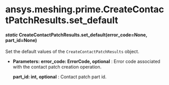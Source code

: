 # ansys.meshing.prime.CreateContactPatchResults.set_default

<a id="ansys.meshing.prime.CreateContactPatchResults.set_default"></a>

#### *static* CreateContactPatchResults.set_default(error_code=None, part_id=None)

Set the default values of the `CreateContactPatchResults` object.

* **Parameters:**
  **error_code: ErrorCode, optional**
  : Error code associated with the contact patch creation operation.

  **part_id: int, optional**
  : Contact patch part id.

<!-- !! processed by numpydoc !! -->
